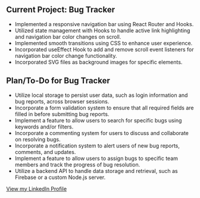 <h2>Current Project: Bug Tracker</h2>
<ul>
  <li>Implemented a responsive navigation bar using React Router and Hooks.</li>
  <li>Utilized state management with Hooks to handle active link highlighting and navigation bar color changes on scroll.</li>
  <li>Implemented smooth transitions using CSS to enhance user experience.</li>
  <li>Incorporated useEffect Hook to add and remove scroll event listeners for navigation bar color change functionality.</li>
  <li>Incorporated SVG files as background images for specific elements.</li>
</ul>


<h2>Plan/To-Do for Bug Tracker</h2>
<ul>
  <li>Utilize local storage to persist user data, such as login information and bug reports, across browser sessions.</li>
  <li>Incorporate a form validation system to ensure that all required fields are filled in before submitting bug reports.</li>
  <li>Implement a feature to allow users to search for specific bugs using keywords and/or filters.</li>
  <li>Incorporate a commenting system for users to discuss and collaborate on resolving bugs.</li>
  <li>Incorporate a notification system to alert users of new bug reports, comments, and updates.</li>
  <li>Implement a feature to allow users to assign bugs to specific team members and track the progress of bug resolution.</li>
  <li>Utilize a backend API to handle data storage and retrieval, such as Firebase or a custom Node.js server.</li>
</ul>

<a href="https://www.linkedin.com/in/lucas01-song" class="button">View my LinkedIn Profile</a>
